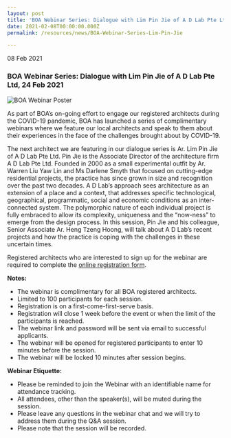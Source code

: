 ```yaml
---
layout: post
title: 'BOA Webinar Series: Dialogue with Lim Pin Jie of A D Lab Pte Ltd'
date: 2021-02-08T00:00:00.000Z
permalink: /resources/news/BOA-Webinar-Series-Lim-Pin-Jie

---
```


08 Feb 2021

### **BOA Webinar Series: Dialogue with Lim Pin Jie of A D Lab Pte Ltd, 24 Feb 2021**

![BOA Webinar Poster](/images/BOA_Webinar_240221.jpg)

As part of BOA’s on-going effort to engage our registered architects during the COVID-19 pandemic, BOA has launched a series of complimentary webinars where we feature our local architects and speak to them about their experiences in the face of the challenges brought about by COVID-19. 

The next architect we are featuring in our dialogue series is Ar. Lim Pin Jie of A D Lab Pte Ltd. Pin Jie is the Associate Director of the architecture firm A D Lab Pte Ltd. Founded in 2000 as a small experimental outfit by Ar. Warren Liu Yaw Lin and Ms Darlene Smyth that focused on cutting-edge residential projects, the practice has since grown in size and recognition over the past two decades. A D Lab’s approach sees architecture as an extension of a place and a context, that addresses specific technological, geographical, programmatic, social and economic conditions as an inter-connected system. The polymorphic nature of each individual project is fully embraced to allow its complexity, uniqueness and the “now-ness” to emerge from the design process. In this session, Pin Jie and his colleague, Senior Associate Ar. Heng Tzeng Hoong, will talk about A D Lab’s recent projects and how the practice is coping with the challenges in these uncertain times. 

Registered architects who are interested to sign up for the webinar are required to complete the [online registration form](https://forms.gle/9ZASAgjMQbdUAmRn7).

**Notes:**
* The webinar is complimentary for all BOA registered architects. 
* Limited to 100 participants for each session. 
* Registration is on a first-come-first-serve basis. 
* Registration will close 1 week before the event or when the limit of the participants is reached.
* The webinar link and password will be sent via email to successful applicants. 
* The webinar will be opened for registered participants to enter 10 minutes before the session.
* The webinar will be locked 10 minutes after session begins.

**Webinar Etiquette:**
* Please be reminded to join the Webinar with an identifiable name for attendance tracking.
* All attendees, other than the speaker(s), will be muted during the session.
* Please leave any questions in the webinar chat and we will try to address them during the Q&A session.
* Please note that the session will be recorded.
